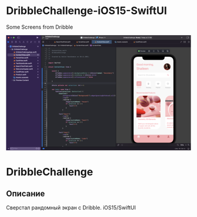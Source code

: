 # DribbleChallenge-iOS15-SwiftUI
Some Screens from Dribble

![Screen Banner](Documents/screen.png)

# DribbleChallenge

## Описание

Сверстал рандомный экран с Dribble. iOS15/SwiftUI
